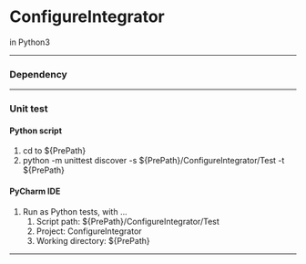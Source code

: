 # ConfigureIntegrator
in Python3

---

### Dependency

---

### Unit test

#### Python script
1. cd to ${PrePath}
1. python -m unittest discover -s ${PrePath}/ConfigureIntegrator/Test -t ${PrePath}

#### PyCharm IDE
1. Run as Python tests, with ...
	1. Script path: ${PrePath}/ConfigureIntegrator/Test
	1. Project: ConfigureIntegrator
	1. Working directory: ${PrePath}

---

